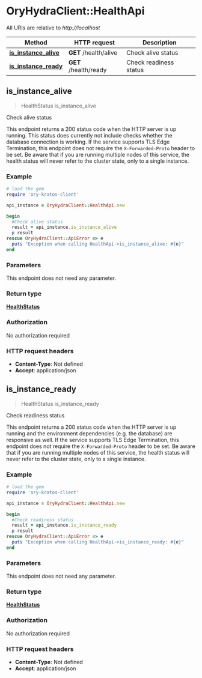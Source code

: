 # OryHydraClient::HealthApi

All URIs are relative to *http://localhost*

Method | HTTP request | Description
------------- | ------------- | -------------
[**is_instance_alive**](HealthApi.md#is_instance_alive) | **GET** /health/alive | Check alive status
[**is_instance_ready**](HealthApi.md#is_instance_ready) | **GET** /health/ready | Check readiness status



## is_instance_alive

> HealthStatus is_instance_alive

Check alive status

This endpoint returns a 200 status code when the HTTP server is up running. This status does currently not include checks whether the database connection is working.  If the service supports TLS Edge Termination, this endpoint does not require the `X-Forwarded-Proto` header to be set.  Be aware that if you are running multiple nodes of this service, the health status will never refer to the cluster state, only to a single instance.

### Example

```ruby
# load the gem
require 'ory-kratos-client'

api_instance = OryHydraClient::HealthApi.new

begin
  #Check alive status
  result = api_instance.is_instance_alive
  p result
rescue OryHydraClient::ApiError => e
  puts "Exception when calling HealthApi->is_instance_alive: #{e}"
end
```

### Parameters

This endpoint does not need any parameter.

### Return type

[**HealthStatus**](HealthStatus.md)

### Authorization

No authorization required

### HTTP request headers

- **Content-Type**: Not defined
- **Accept**: application/json


## is_instance_ready

> HealthStatus is_instance_ready

Check readiness status

This endpoint returns a 200 status code when the HTTP server is up running and the environment dependencies (e.g. the database) are responsive as well.  If the service supports TLS Edge Termination, this endpoint does not require the `X-Forwarded-Proto` header to be set.  Be aware that if you are running multiple nodes of this service, the health status will never refer to the cluster state, only to a single instance.

### Example

```ruby
# load the gem
require 'ory-kratos-client'

api_instance = OryHydraClient::HealthApi.new

begin
  #Check readiness status
  result = api_instance.is_instance_ready
  p result
rescue OryHydraClient::ApiError => e
  puts "Exception when calling HealthApi->is_instance_ready: #{e}"
end
```

### Parameters

This endpoint does not need any parameter.

### Return type

[**HealthStatus**](HealthStatus.md)

### Authorization

No authorization required

### HTTP request headers

- **Content-Type**: Not defined
- **Accept**: application/json

